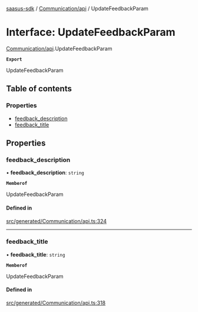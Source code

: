 [saasus-sdk](../README.md) / [Communication/api](../modules/Communication_api.md) / UpdateFeedbackParam

# Interface: UpdateFeedbackParam

[Communication/api](../modules/Communication_api.md).UpdateFeedbackParam

**`Export`**

UpdateFeedbackParam

## Table of contents

### Properties

- [feedback\_description](Communication_api.UpdateFeedbackParam.md#feedback_description)
- [feedback\_title](Communication_api.UpdateFeedbackParam.md#feedback_title)

## Properties

### feedback\_description

• **feedback\_description**: `string`

**`Memberof`**

UpdateFeedbackParam

#### Defined in

[src/generated/Communication/api.ts:324](https://github.com/saasus-platform/saasus-sdk-javascript/blob/c67ac22/src/generated/Communication/api.ts#L324)

___

### feedback\_title

• **feedback\_title**: `string`

**`Memberof`**

UpdateFeedbackParam

#### Defined in

[src/generated/Communication/api.ts:318](https://github.com/saasus-platform/saasus-sdk-javascript/blob/c67ac22/src/generated/Communication/api.ts#L318)
